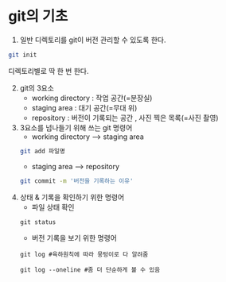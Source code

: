 # git의 기초

1. 일반 디렉토리를 git이 버전 관리할 수 있도록 한다.
```bash
git init
```
디렉토리별로 딱 한 번 한다.

2. git의 3요소
    - working directory : 작업 공간(=분장실)
    - staging area : 대기 공간(=무대 위)
    - repository : 버전이 기록되는 공간 , 사진 찍은 목록(=사진 촬영)
3. 3요소를 넘나들기 위해 쓰는 git 명령어
    - working directory --> staging area
    ```bash
    git add 파일명
    ```
    - staging area --> repository
    ```bash
    git commit -m '버전을 기록하는 이유'
    ```
4. 상태 & 기록을 확인하기 위한 명령어
    - 파일 상태 확인
    ```
    git status
    ```
    - 버전 기록을 보기 위한 명령어
    ```
    git log #육하원칙에 따라 뭉텅이로 다 알려줌
    ``` 
    ```
    git log --oneline #좀 더 단순하게 볼 수 있음 
    ```